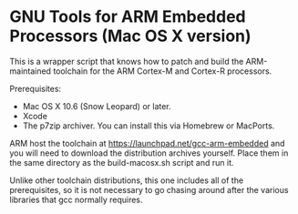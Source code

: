 # GNU Tools for ARM Embedded Processors (Mac OS X version)

This is a wrapper script that knows how to patch and build the
ARM-maintained toolchain for the ARM Cortex-M and Cortex-R processors.

Prerequisites:
* Mac OS X 10.6 (Snow Leopard) or later.
* Xcode
* The p7zip archiver.  You can install this via Homebrew or MacPorts.

ARM host the toolchain at https://launchpad.net/gcc-arm-embedded and
you will need to download the distribution archives yourself.  Place
them in the same directory as the build-macosx.sh script and run it.

Unlike other toolchain distributions, this one includes all of the 
prerequisites, so it is not necessary to go chasing around after
the various libraries that gcc normally requires.
